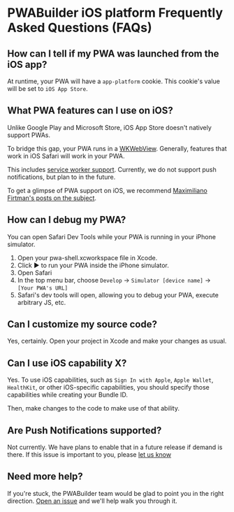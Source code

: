 ﻿# PWABuilder iOS platform Frequently Asked Questions (FAQs)

## How can I tell if my PWA was launched from the iOS app?

At runtime, your PWA will have a `app-platform` cookie. This cookie's value will be set to `iOS App Store`.

## What PWA features can I use on iOS?

Unlike Google Play and Microsoft Store, iOS App Store doesn't natively support PWAs.

To bridge this gap, your PWA runs in a [WKWebView](https://developer.apple.com/documentation/webkit/wkwebview). Generally, features that work in iOS Safari will work in your PWA.

This includes [service worker support](https://love2dev.com/blog/apple-ships-service-workers/). Currently, we do not support push notifications, but plan to in the future.

To get a glimpse of PWA support on iOS, we recommend [Maximiliano Firtman's posts on the subject](https://firt.dev/tags/ios/).

## How can I debug my PWA?

You can open Safari Dev Tools while your PWA is running in your iPhone simulator.

1. Open your pwa-shell.xcworkspace file in Xcode.
2. Click ▶ to run your PWA inside the iPhone simulator.
3. Open Safari
4. In the top menu bar, choose `Develop` -> `Simulator [device name]` -> `[Your PWA's URL]`
5. Safari's dev tools will open, allowing you to debug your PWA, execute arbitrary JS, etc.

## Can I customize my source code?

Yes, certainly. Open your project in Xcode and make your changes as usual.

## Can I use iOS capability X?

Yes. To use iOS capabilities, such as `Sign In with Apple`, `Apple Wallet`, `HealthKit`, or other iOS-specific capabilities, you should specify those capabilities while creating your Bundle ID.

Then, make changes to the code to make use of that ability.

## Are Push Notifications supported?

Not currently. We have plans to enable that in a future release if demand is there. If this issue is important to you, please [let us know](https://github.com/pwa-builder/PWABuilder/issues/new?assignees=&labels=enhancement%20%3Asparkles%3A,ios-platform&body=I%20would%20like%20to%20see%20PWABuilder%20iOS%20platform%20support%20push%20notifications.&title=ios%20push%20notifications)

## Need more help?

If you're stuck, the PWABuilder team would be glad to point you in the right direction. [Open an issue](https://github.com/pwa-builder/PWABuilder/issues/new?assignees=&labels=ios-platform&body=Type%20your%20question%20here.%20Please%20include%20the%20URL%20to%20your%20PWA.%0A%0A%3E%20If%20my%20answer%20was%20in%20the%20docs%20all%20along%2C%20I%20promise%20to%20give%20%245%20USD%20to%20charity.) and we'll help walk you through it.